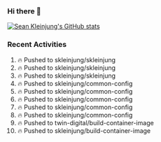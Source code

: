 ### Hi there 👋

<!--
**skleinjung/skleinjung** is a ✨ _special_ ✨ repository because its `README.md` (this file) appears on your GitHub profile.

Here are some ideas to get you started:

- 🔭 I’m currently working on ...
- 🌱 I’m currently learning ...
- 👯 I’m looking to collaborate on ...
- 🤔 I’m looking for help with ...
- 💬 Ask me about ...
- 📫 How to reach me: ...
- 😄 Pronouns: ...
- ⚡ Fun fact: ...
-->

[![Sean Kleinjung's GitHub stats](https://github-readme-stats.vercel.app/api?username=skleinjung&show_icons=true&theme=dark&count_private=true)](https://github.com/skleinjung)

### Recent Activities
<!--START_SECTION:activity-->
1. 🔥 Pushed to skleinjung/skleinjung
2. 🔥 Pushed to skleinjung/skleinjung
3. 🔥 Pushed to skleinjung/skleinjung
4. 🔥 Pushed to skleinjung/common-config
5. 🔥 Pushed to skleinjung/common-config
6. 🔥 Pushed to skleinjung/common-config
7. 🔥 Pushed to skleinjung/common-config
8. 🔥 Pushed to skleinjung/common-config
9. 🔥 Pushed to twin-digital/build-container-image
10. 🔥 Pushed to skleinjung/build-container-image
<!--END_SECTION:activity-->